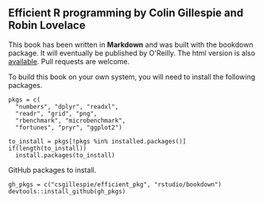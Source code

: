 ## Efficient R programming by Colin Gillespie and Robin Lovelace

This book has been written in **Markdown** and was built with the bookdown package. It will 
eventually be published by O'Reilly.
The html version is also [available](https://csgillespie.github.io/efficientR/). 
Pull requests are welcome.

To build this book on your own system, you will need to install the following packages.

```{r eval=FALSE}
pkgs = c(
  "numbers", "dplyr", "readxl",
  "readr", "grid", "png",
  "rbenchmark", "microbenchmark",
  "fortunes", "pryr", "ggplot2")

to_install = pkgs[!pkgs %in% installed.packages()]
if(length(to_install))
  install.packages(to_install)
```

GitHub packages to install.

```{r eval=FALSE}
gh_pkgs = c("csgillespie/efficient_pkg", "rstudio/bookdown")
devtools::install_github(gh_pkgs)
```





